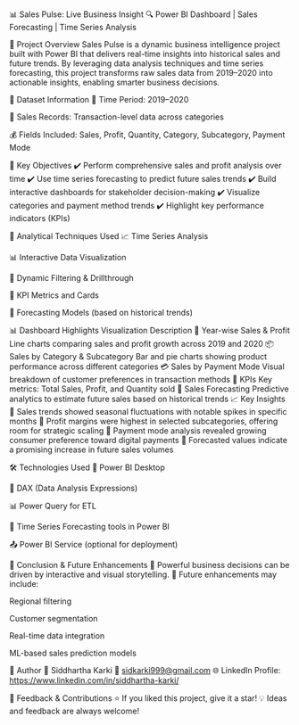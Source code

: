 📊 Sales Pulse: Live Business Insight
🔍 Power BI Dashboard | Sales Forecasting | Time Series Analysis

📌 Project Overview
Sales Pulse is a dynamic business intelligence project built with Power BI that delivers real-time insights into historical sales and future trends. By leveraging data analysis techniques and time series forecasting, this project transforms raw sales data from 2019–2020 into actionable insights, enabling smarter business decisions.

📁 Dataset Information
📅 Time Period: 2019–2020

🛒 Sales Records: Transaction-level data across categories

💰 Fields Included: Sales, Profit, Quantity, Category, Subcategory, Payment Mode

🚀 Key Objectives
✔️ Perform comprehensive sales and profit analysis over time
✔️ Use time series forecasting to predict future sales trends
✔️ Build interactive dashboards for stakeholder decision-making
✔️ Visualize categories and payment method trends
✔️ Highlight key performance indicators (KPIs)

🧠 Analytical Techniques Used
📈 Time Series Analysis

📊 Interactive Data Visualization

🔄 Dynamic Filtering & Drillthrough

📐 KPI Metrics and Cards

🔮 Forecasting Models (based on historical trends)

📊 Dashboard Highlights
Visualization	Description
📆 Year-wise Sales & Profit	Line charts comparing sales and profit growth across 2019 and 2020
📦 Sales by Category & Subcategory	Bar and pie charts showing product performance across different categories
💳 Sales by Payment Mode	Visual breakdown of customer preferences in transaction methods
📌 KPIs	Key metrics: Total Sales, Profit, and Quantity sold
🔮 Sales Forecasting	Predictive analytics to estimate future sales based on historical trends
📈 Key Insights
📍 Sales trends showed seasonal fluctuations with notable spikes in specific months
📍 Profit margins were highest in selected subcategories, offering room for strategic scaling
📍 Payment mode analysis revealed growing consumer preference toward digital payments
📍 Forecasted values indicate a promising increase in future sales volumes

🛠 Technologies Used
🧠 Power BI Desktop

🧮 DAX (Data Analysis Expressions)

📊 Power Query for ETL

📌 Time Series Forecasting tools in Power BI

📤 Power BI Service (optional for deployment)



🧾 Conclusion & Future Enhancements
🔹 Powerful business decisions can be driven by interactive and visual storytelling.
🔹 Future enhancements may include:

Regional filtering

Customer segmentation

Real-time data integration

ML-based sales prediction models

💼 Author
👤 Siddhartha Karki
📧 sidkarki999@gmail.com
🌐 LinkedIn Profile: https://www.linkedin.com/in/siddhartha-karki/

💬 Feedback & Contributions
⭐ If you liked this project, give it a star!
💡 Ideas and feedback are always welcome!

